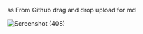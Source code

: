 ss From Github drag and drop upload for md

![Screenshot (408)](https://user-images.githubusercontent.com/50805104/183278337-6fa7d0a3-e930-4a73-8629-10d8ce73fd9b.png)
